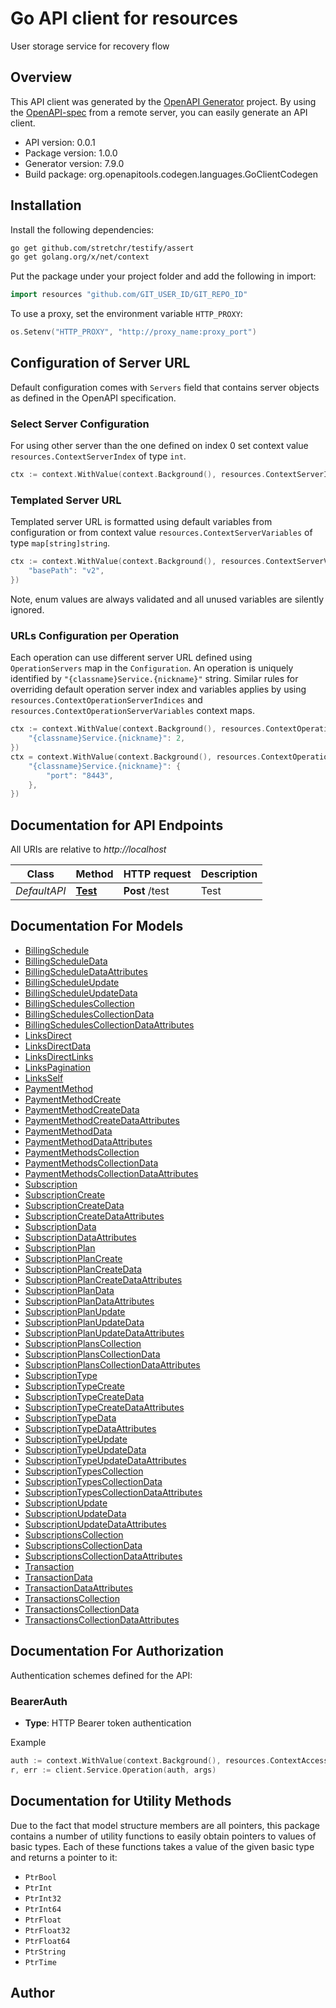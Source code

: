 # Go API client for resources

User storage service for recovery flow

## Overview
This API client was generated by the [OpenAPI Generator](https://openapi-generator.tech) project.  By using the [OpenAPI-spec](https://www.openapis.org/) from a remote server, you can easily generate an API client.

- API version: 0.0.1
- Package version: 1.0.0
- Generator version: 7.9.0
- Build package: org.openapitools.codegen.languages.GoClientCodegen

## Installation

Install the following dependencies:

```sh
go get github.com/stretchr/testify/assert
go get golang.org/x/net/context
```

Put the package under your project folder and add the following in import:

```go
import resources "github.com/GIT_USER_ID/GIT_REPO_ID"
```

To use a proxy, set the environment variable `HTTP_PROXY`:

```go
os.Setenv("HTTP_PROXY", "http://proxy_name:proxy_port")
```

## Configuration of Server URL

Default configuration comes with `Servers` field that contains server objects as defined in the OpenAPI specification.

### Select Server Configuration

For using other server than the one defined on index 0 set context value `resources.ContextServerIndex` of type `int`.

```go
ctx := context.WithValue(context.Background(), resources.ContextServerIndex, 1)
```

### Templated Server URL

Templated server URL is formatted using default variables from configuration or from context value `resources.ContextServerVariables` of type `map[string]string`.

```go
ctx := context.WithValue(context.Background(), resources.ContextServerVariables, map[string]string{
	"basePath": "v2",
})
```

Note, enum values are always validated and all unused variables are silently ignored.

### URLs Configuration per Operation

Each operation can use different server URL defined using `OperationServers` map in the `Configuration`.
An operation is uniquely identified by `"{classname}Service.{nickname}"` string.
Similar rules for overriding default operation server index and variables applies by using `resources.ContextOperationServerIndices` and `resources.ContextOperationServerVariables` context maps.

```go
ctx := context.WithValue(context.Background(), resources.ContextOperationServerIndices, map[string]int{
	"{classname}Service.{nickname}": 2,
})
ctx = context.WithValue(context.Background(), resources.ContextOperationServerVariables, map[string]map[string]string{
	"{classname}Service.{nickname}": {
		"port": "8443",
	},
})
```

## Documentation for API Endpoints

All URIs are relative to *http://localhost*

Class | Method | HTTP request | Description
------------ | ------------- | ------------- | -------------
*DefaultAPI* | [**Test**](docs/DefaultAPI.md#test) | **Post** /test | Test


## Documentation For Models

 - [BillingSchedule](docs/BillingSchedule.md)
 - [BillingScheduleData](docs/BillingScheduleData.md)
 - [BillingScheduleDataAttributes](docs/BillingScheduleDataAttributes.md)
 - [BillingScheduleUpdate](docs/BillingScheduleUpdate.md)
 - [BillingScheduleUpdateData](docs/BillingScheduleUpdateData.md)
 - [BillingSchedulesCollection](docs/BillingSchedulesCollection.md)
 - [BillingSchedulesCollectionData](docs/BillingSchedulesCollectionData.md)
 - [BillingSchedulesCollectionDataAttributes](docs/BillingSchedulesCollectionDataAttributes.md)
 - [LinksDirect](docs/LinksDirect.md)
 - [LinksDirectData](docs/LinksDirectData.md)
 - [LinksDirectLinks](docs/LinksDirectLinks.md)
 - [LinksPagination](docs/LinksPagination.md)
 - [LinksSelf](docs/LinksSelf.md)
 - [PaymentMethod](docs/PaymentMethod.md)
 - [PaymentMethodCreate](docs/PaymentMethodCreate.md)
 - [PaymentMethodCreateData](docs/PaymentMethodCreateData.md)
 - [PaymentMethodCreateDataAttributes](docs/PaymentMethodCreateDataAttributes.md)
 - [PaymentMethodData](docs/PaymentMethodData.md)
 - [PaymentMethodDataAttributes](docs/PaymentMethodDataAttributes.md)
 - [PaymentMethodsCollection](docs/PaymentMethodsCollection.md)
 - [PaymentMethodsCollectionData](docs/PaymentMethodsCollectionData.md)
 - [PaymentMethodsCollectionDataAttributes](docs/PaymentMethodsCollectionDataAttributes.md)
 - [Subscription](docs/Subscription.md)
 - [SubscriptionCreate](docs/SubscriptionCreate.md)
 - [SubscriptionCreateData](docs/SubscriptionCreateData.md)
 - [SubscriptionCreateDataAttributes](docs/SubscriptionCreateDataAttributes.md)
 - [SubscriptionData](docs/SubscriptionData.md)
 - [SubscriptionDataAttributes](docs/SubscriptionDataAttributes.md)
 - [SubscriptionPlan](docs/SubscriptionPlan.md)
 - [SubscriptionPlanCreate](docs/SubscriptionPlanCreate.md)
 - [SubscriptionPlanCreateData](docs/SubscriptionPlanCreateData.md)
 - [SubscriptionPlanCreateDataAttributes](docs/SubscriptionPlanCreateDataAttributes.md)
 - [SubscriptionPlanData](docs/SubscriptionPlanData.md)
 - [SubscriptionPlanDataAttributes](docs/SubscriptionPlanDataAttributes.md)
 - [SubscriptionPlanUpdate](docs/SubscriptionPlanUpdate.md)
 - [SubscriptionPlanUpdateData](docs/SubscriptionPlanUpdateData.md)
 - [SubscriptionPlanUpdateDataAttributes](docs/SubscriptionPlanUpdateDataAttributes.md)
 - [SubscriptionPlansCollection](docs/SubscriptionPlansCollection.md)
 - [SubscriptionPlansCollectionData](docs/SubscriptionPlansCollectionData.md)
 - [SubscriptionPlansCollectionDataAttributes](docs/SubscriptionPlansCollectionDataAttributes.md)
 - [SubscriptionType](docs/SubscriptionType.md)
 - [SubscriptionTypeCreate](docs/SubscriptionTypeCreate.md)
 - [SubscriptionTypeCreateData](docs/SubscriptionTypeCreateData.md)
 - [SubscriptionTypeCreateDataAttributes](docs/SubscriptionTypeCreateDataAttributes.md)
 - [SubscriptionTypeData](docs/SubscriptionTypeData.md)
 - [SubscriptionTypeDataAttributes](docs/SubscriptionTypeDataAttributes.md)
 - [SubscriptionTypeUpdate](docs/SubscriptionTypeUpdate.md)
 - [SubscriptionTypeUpdateData](docs/SubscriptionTypeUpdateData.md)
 - [SubscriptionTypeUpdateDataAttributes](docs/SubscriptionTypeUpdateDataAttributes.md)
 - [SubscriptionTypesCollection](docs/SubscriptionTypesCollection.md)
 - [SubscriptionTypesCollectionData](docs/SubscriptionTypesCollectionData.md)
 - [SubscriptionTypesCollectionDataAttributes](docs/SubscriptionTypesCollectionDataAttributes.md)
 - [SubscriptionUpdate](docs/SubscriptionUpdate.md)
 - [SubscriptionUpdateData](docs/SubscriptionUpdateData.md)
 - [SubscriptionUpdateDataAttributes](docs/SubscriptionUpdateDataAttributes.md)
 - [SubscriptionsCollection](docs/SubscriptionsCollection.md)
 - [SubscriptionsCollectionData](docs/SubscriptionsCollectionData.md)
 - [SubscriptionsCollectionDataAttributes](docs/SubscriptionsCollectionDataAttributes.md)
 - [Transaction](docs/Transaction.md)
 - [TransactionData](docs/TransactionData.md)
 - [TransactionDataAttributes](docs/TransactionDataAttributes.md)
 - [TransactionsCollection](docs/TransactionsCollection.md)
 - [TransactionsCollectionData](docs/TransactionsCollectionData.md)
 - [TransactionsCollectionDataAttributes](docs/TransactionsCollectionDataAttributes.md)


## Documentation For Authorization


Authentication schemes defined for the API:
### BearerAuth

- **Type**: HTTP Bearer token authentication

Example

```go
auth := context.WithValue(context.Background(), resources.ContextAccessToken, "BEARER_TOKEN_STRING")
r, err := client.Service.Operation(auth, args)
```


## Documentation for Utility Methods

Due to the fact that model structure members are all pointers, this package contains
a number of utility functions to easily obtain pointers to values of basic types.
Each of these functions takes a value of the given basic type and returns a pointer to it:

* `PtrBool`
* `PtrInt`
* `PtrInt32`
* `PtrInt64`
* `PtrFloat`
* `PtrFloat32`
* `PtrFloat64`
* `PtrString`
* `PtrTime`

## Author



